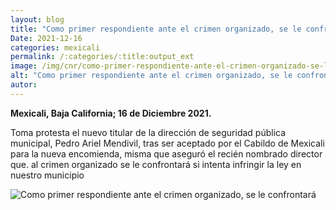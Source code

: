 ```yaml
---
layout: blog
title: "Como primer respondiente ante el crimen organizado, se le confrontará"
Date: 2021-12-16
categories: mexicali
permalink: /:categories/:title:output_ext
image: /img/cnr/como-primer-respondiente-ante-el-crimen-organizado-se-le-confrontara.png
alt: "Como primer respondiente ante el crimen organizado, se le confrontará"
autor:
---
```


**Mexicali, Baja California; 16 de Diciembre 2021.** 

Toma protesta el nuevo titular de la dirección de seguridad pública municipal, Pedro Ariel Mendivil, tras ser aceptado por el Cabildo de Mexicali para la nueva encomienda, misma que aseguró el recién nombrado director que.
al crimen organizado se le confrontará si intenta infringir la ley en nuestro municipio

<div id="carouselExampleSlidesOnly" class="carousel slide" data-ride="carousel">
  <div class="carousel-inner">
    <div class="carousel-item active">
       <img class="d-block w-100" src="/img/cnr/como-primer-respondiente-ante-el-crimen-organizado-se-le-confrontara.png" loading="lazy"  alt="Como primer respondiente ante el crimen organizado, se le confrontará">
    </div>
  </div>
</div>